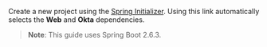 Create a new project using the [Spring Initializer](https://start.spring.io/#!type=maven-project&language=java&packaging=jar&jvmVersion=11&groupId=com.example&artifactId=demo&name=demo&description=Demo%20project%20for%20Spring%20Boot&packageName=com.example.demo&dependencies=web,okta). Using this link automatically selects the **Web** and **Okta** dependencies.

> **Note**: This guide uses Spring Boot 2.6.3.
